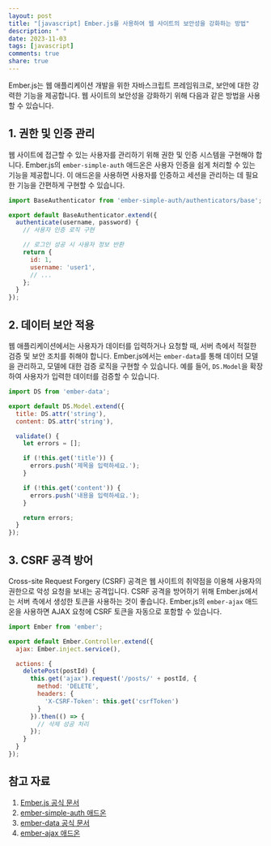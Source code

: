 ```yaml
---
layout: post
title: "[javascript] Ember.js를 사용하여 웹 사이트의 보안성을 강화하는 방법"
description: " "
date: 2023-11-03
tags: [javascript]
comments: true
share: true
---
```


Ember.js는 웹 애플리케이션 개발을 위한 자바스크립트 프레임워크로, 보안에 대한 강력한 기능을 제공합니다. 웹 사이트의 보안성을 강화하기 위해 다음과 같은 방법을 사용할 수 있습니다.

## 1. 권한 및 인증 관리

웹 사이트에 접근할 수 있는 사용자를 관리하기 위해 권한 및 인증 시스템을 구현해야 합니다. Ember.js의 `ember-simple-auth` 애드온은 사용자 인증을 쉽게 처리할 수 있는 기능을 제공합니다. 이 애드온을 사용하면 사용자를 인증하고 세션을 관리하는 데 필요한 기능을 간편하게 구현할 수 있습니다.

```javascript
import BaseAuthenticator from 'ember-simple-auth/authenticators/base';

export default BaseAuthenticator.extend({
  authenticate(username, password) {
    // 사용자 인증 로직 구현

    // 로그인 성공 시 사용자 정보 반환
    return {
      id: 1,
      username: 'user1',
      // ...
    };
  }
});
```

## 2. 데이터 보안 적용

웹 애플리케이션에서는 사용자가 데이터를 입력하거나 요청할 때, 서버 측에서 적절한 검증 및 보안 조치를 취해야 합니다. Ember.js에서는 `ember-data`를 통해 데이터 모델을 관리하고, 모델에 대한 검증 로직을 구현할 수 있습니다. 예를 들어, `DS.Model`을 확장하여 사용자가 입력한 데이터를 검증할 수 있습니다.

```javascript
import DS from 'ember-data';

export default DS.Model.extend({
  title: DS.attr('string'),
  content: DS.attr('string'),

  validate() {
    let errors = [];

    if (!this.get('title')) {
      errors.push('제목을 입력하세요.');
    }

    if (!this.get('content')) {
      errors.push('내용을 입력하세요.');
    }

    return errors;
  }
});
```

## 3. CSRF 공격 방어

Cross-site Request Forgery (CSRF) 공격은 웹 사이트의 취약점을 이용해 사용자의 권한으로 악성 요청을 보내는 공격입니다. CSRF 공격을 방어하기 위해 Ember.js에서는 서버 측에서 생성한 토큰을 사용하는 것이 좋습니다. Ember.js의 `ember-ajax` 애드온을 사용하면 AJAX 요청에 CSRF 토큰을 자동으로 포함할 수 있습니다.

```javascript
import Ember from 'ember';

export default Ember.Controller.extend({
  ajax: Ember.inject.service(),

  actions: {
    deletePost(postId) {
      this.get('ajax').request('/posts/' + postId, {
        method: 'DELETE',
        headers: {
          'X-CSRF-Token': this.get('csrfToken')
        }
      }).then(() => {
        // 삭제 성공 처리
      });
    }
  }
});
```

## 참고 자료

1. [Ember.js 공식 문서](https://emberjs.com/)
2. [ember-simple-auth 애드온](https://github.com/simplabs/ember-simple-auth)
3. [ember-data 공식 문서](https://guides.emberjs.com/release/models/)
4. [ember-ajax 애드온](https://github.com/ember-cli/ember-ajax)